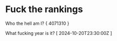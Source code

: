 # Fuck the rankings

Who the hell am I?
{ 4071310 }

What fucking year is it?
[ 2024-10-20T23:30:00Z ]
